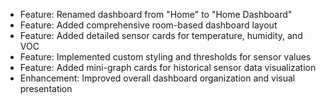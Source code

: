 - Feature: Renamed dashboard from "Home" to "Home Dashboard"
- Feature: Added comprehensive room-based dashboard layout
- Feature: Added detailed sensor cards for temperature, humidity, and VOC
- Feature: Implemented custom styling and thresholds for sensor values
- Feature: Added mini-graph cards for historical sensor data visualization
- Enhancement: Improved overall dashboard organization and visual presentation
